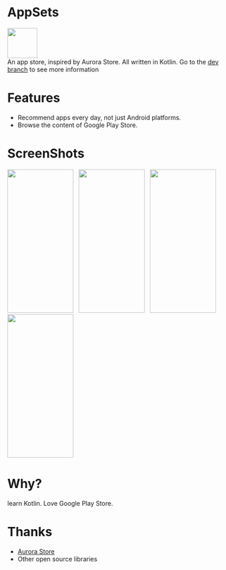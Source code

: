 # AppSets
<img src="https://i.loli.net/2020/04/30/kWQH2nTSPXVed4B.png" width="68" height="68"/><br>
An app store, inspired by Aurora Store. All written in Kotlin. Go to the <a href="https://github.com/Xucaiju/AppSets/tree/dev">dev branch</a> to see more information
# Features
* Recommend apps every day, not just Android platforms.
* Browse the content of Google Play Store.
# ScreenShots
<img src="https://i.loli.net/2020/06/29/xyGsm4kWPL51R97.png" width="150" height="325"/>&nbsp;&nbsp;
<img src="https://i.loli.net/2020/05/08/5YJQlyOhZVqUj4X.png" width="150" height="325"/>&nbsp;&nbsp;
<img src="https://i.loli.net/2020/05/08/J5ovfhUL3b6yVIF.png" width="150" height="325"/>&nbsp;&nbsp;
<img src="https://i.loli.net/2020/05/07/E9yI3lzPdO6vqFQ.png" width="150" height="325"/>&nbsp;&nbsp;
# Why?
learn Kotlin. Love Google Play Store.
# Thanks
* <a href="https://gitlab.com/AuroraOSS">Aurora Store</a>
* Other open source libraries

